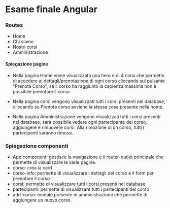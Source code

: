 # Esame finale Angular

### Routes

- Home
- Chi siamo
- Nostri corsi
- Amministrazione

#### Spiegazione pagine

- Nella pagina Home viene visualizzata una hero e di 4 corsi che permette di accedere ai dettagli/prenotazione di ogni corso cliccando sul pulsante "Prenota Corso", se il corso ha raggiunto la capienza massima non è possibile prenotare il corso.

- Nella pagina corsi vengono visualizzati tutti i corsi presenti nel database, cliccando su Prenota corso avviene la stessa cosa presente nella home.
- Nella pagina Amministrazione vengono visualizzati tutti i corsi presenti nel database, sarà possibile vedere ogni partecipante del corso, aggiungere e rimuovere corsi. Alla rimozione di un corso, tutti i partecipanti saranno rimossi.

### Spiegazione componenti

- App component: gestisce la navigazione e il router-outlet principale che permette di visualizzare le varie pagine.
- corso: crea la card
- corso-info: permette di visualizzare i dettagli del corso e il form per prenotare il corso
- corsi: permette di visualizzare tutti i corsi presenti nel database
- partecipanti: permette di visualizzare tutti i partecipanti del corso
- add-corso: modale presente in amministrazione che permette di aggiungere un nuovo corso

